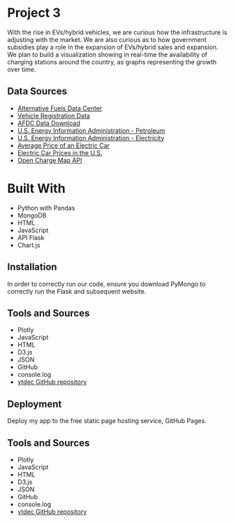 # Project 3

With the rise in EVs/hybrid vehicles, we are curious how the infrastructure is adjusting with the market. We are also curious as to how government subsidies play a role in the expansion of EVs/hybrid sales and expansion. We plan to build a visualization showing in real-time the availability of charging stations around the country, as graphs representing the growth over time.

## Data Sources

- [Alternative Fuels Data Center](https://afdc.energy.gov/data/10304)
- [Vehicle Registration Data](https://afdc.energy.gov/vehicle-registration)
- [AFDC Data Download](https://afdc.energy.gov/data_download/)
- [U.S. Energy Information Administration - Petroleum](https://www.eia.gov/petroleum/)
- [U.S. Energy Information Administration - Electricity](https://www.eia.gov/electricity/)
- [Average Price of an Electric Car](https://caredge.com/guides/average-price-of-an-electric-car)
- [Electric Car Prices in the U.S.](https://insideevs.com/news/565883/electric-car-prices-us/)
- [Open Charge Map API](https://api.openchargemap.io/v3/poi)

# Built With

- Python with Pandas
- MongoDB
- HTML
- JavaScript
- API Flask
- Chart.js


## Installation

In order to correctly run our code, ensure you download PyMongo to correctly run the Flask and subsequent website.

## Tools and Sources

- Plotly
- JavaScript
- HTML
- D3.js
- JSON
- GitHub
- console.log
- [ytdec GitHub repository](https://github.com/ytdec)

## Deployment

Deploy my app to the free static page hosting service, GitHub Pages.

## Tools and Sources

- Plotly
- JavaScript
- HTML
- D3.js
- JSON
- GitHub
- console.log
- [ytdec GitHub repository](https://github.com/ytdec)
